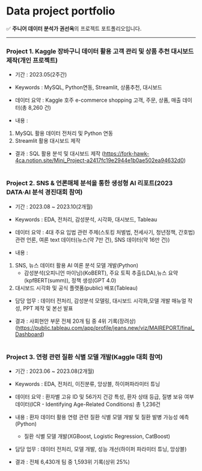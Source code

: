 # Data project portfolio
✅ **주니어 데이터 분석가 권선옥**의 프로젝트 포트폴리오입니다.


---

### **Project 1. Kaggle 장바구니 데이터 활용 고객 관리 및 상품 추천 대시보드 제작(개인 프로젝트)**
- 기간 : 2023.05(2주간)

- Keywords : MySQL, Python연동, Streamlit, 상품추천, 대시보드

- 데이터 요약 : Kaggle 호주 e-commerce shopping 고객, 주문, 상품, 매출 데이터(총 8,260 건)

- 내용 : 
 1) MySQL 활용 데이터 전처리 및 Python 연동
 2) Streamlit 활용 대시보드 제작

- 결과 : SQL 활용 분석 및 대시보드 제작
(https://fork-hawk-4ca.notion.site/Mini_Project-a2417fc19e2944e1b0ae502ea94632d0)

# 

### **Project 2. SNS & 언론매체 분석을 통한 생성형 AI 리포트(2023 DATA·AI 분석 경진대회 참여)**
- 기간 : 2023.08 ~ 2023.10(2개월)
  
- Keywords : EDA, 전처리, 감성분석, 시각화, 대시보드, Tableau
  
- 데이터 요약 : 4대 주요 입법 관련 주제(스토킹 처벌법, 전세사기, 청년정책, 간호법) 관련 언론, 여론 text 데이터(뉴스(약 7만 건), SNS 데이터(약 16만 건))

- 내용 : 
1) SNS, 뉴스 데이터 활용 AI 여론 분석 모델 개발(Python)
   - 감성분석(오피니언 마이닝)(KoBERT), 주요 토픽 추출(LDA),뉴스 요약(kpfBERT(summ)), 정책 생성(GPT 4.0)
2) 대시보드 시각화 및 공식 플랫폼(public) 배포(Tableau)

- 담당 업무 : 데이터 전처리, 감성분석 모델링, 대시보드 시각화,모델 개발 매뉴얼 작성, PPT 제작 및 본선 발표

- 결과 : 사회현안 부문 전체 20개 팀 중 4위 기록(장려상)(https://public.tableau.com/app/profile/jeans.new/viz/MAIREPORT/final_Dashboard)

#

### **Project 3. 연령 관련 질환 식별 모델 개발(Kaggle 대회 참여)**
- 기간 : 2023.06 ~ 2023.08(2개월)
  
- Keywords : EDA, 전처리, 이진분류, 앙상블, 하이퍼파라미터 튜닝
  
- 데이터 요약 : 환자별 고유 ID 및 56가지 건강 특성, 환자 상태 등급, 질병 보유 여부 데이터(ICR - Identifying Age-Related Conditions) 총 1,236건

- 내용 : 환자 데이터 활용 연령 관련 질환 식별 모델 개발 및 질환 발병 가능성 예측(Python)
    - 질환 식별 모델 개발(XGBoost, Logistic Regression, CatBoost)

- 담당 업무 : 데이터 전처리, 모델 개발, 성능 개선(하이퍼 파라미터 튜닝, 앙상블)

- 결과 : 전체 6,430개 팀 중 1,593위 기록(상위 25%)

